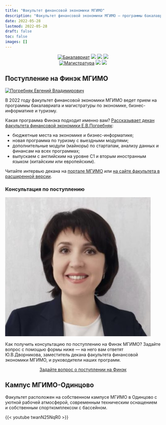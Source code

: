 ```yaml
---
title: "Факультет финансовой экономики МГИМО"
description: "Факультет финансовой экономики МГИМО — программы бакалавриата и магистратуры по экономике, бизнес-информатике и туризму на кампусе в Одинцово."
date: 2022-05-28
lastmod: 2022-05-28
draft: false
toc: false
images: []
---
```


[econ]: /program/undergrad/economics
[itmb]: /program/undergrad/itmb
[tourism]: /program/undergrad/tourism
[ai]: https://ai.mgimo.ru
[digital]: /program/masters/digital-finance
[bac-badge]: https://img.shields.io/badge/-Бакалавриат-2892D7
[mag-badge]: https://img.shields.io/badge/-Магистратура-1EB3A1
[econ-badge]: https://img.shields.io/badge/Экономика-ФЭТ-2892D7
[bi-badge]: https://img.shields.io/badge/Бизнес--информатика-ИТМБ-2892D7
[t-badge]: https://img.shields.io/badge/Туризм-ТиГ-2892D7
[econ-badge-mag]: https://img.shields.io/badge/Экономика-Цифровые_финансы-1EB3A1
[bi-badge-mag]: https://img.shields.io/badge/Бизнес--информатика-Искусственный_интеллект-1EB3A1

<!--

## Новости и события на факультете

- **14 июня 2022**: Открытие акселератора MGIMO Ventures ([accelerator.mgimo.ru](https://accelerator.mgimo.ru)).

- **Выпуск 2022 года — госэкзамены и защита выпускных работ**: фото [в нашем Телеграмм-канале](https://t.me/finec_mgimo)
  и [на сайте](https://finec.mgimo.ru/blog/graduates-2022/).

Скоро:

- круглый стол "Digital CFO" (22 июня) и открытая лекция Максима Полякова "Маркетплейсы как площадки рекламного рынка" (6 июля) на новой магистерской программе "Цифровые финансы".
-->

<center>

[![Бакалавриат][bac-badge]](program/undergrad/)
[![][econ-badge]][econ]
[![][bi-badge]][itmb]
[![][t-badge]][tourism]  
[![Магистратура][mag-badge]](program/masters/)
[![][econ-badge-mag]][digital]
[![][bi-badge-mag]][ai]

</center>

## Поступление на Финэк МГИМО

<a href="https://mgimo.ru/people/pogrebnyak/" class="float-left mr-3 pt-2">
<img
    src="https://mgimo.ru/upload/iblock/341/pogrebnyak.jpg"
    alt="Погребняк Евгений Владимирович"
    title="Погребняк Евгений Владимирович"
    class="rounded-photo"
/>
</a>

В 2022 году факультет финансовой экономики МГИМО ведет прием на программы бакалавриата и магистратуры по экономике, бизнес-информатике и туризму.

Какая программа Финэка подходит именно вам?
[Рассказывает декан факультета финансовой экономики Е.В.Погребняк](about/interview):

- бюджетные места на экономике и бизнес-информатике;
- новая программа по туризму c выездными модулями;
- дополнительные модули (майноры) по стартапам, анализу данных и финансам на всех программах;
- выпускаем с английским на уровне С1 и вторым иностранным языком (китайским или европейским).

Читайте интервью декана на [портале МГИМО](https://mgimo.ru/about/news/main/finec-2022/)
или [на сайте факультета в расширенной версии](about/interview).

### Консультация по поступлению

<div class="float-left mr-3 pt-2">
<img
    src="/images/person/dvornikova2.jpg"
    alt="Дворникова Юлия Владимировна"
    title="Дворникова Юлия Владимировна"
    class="rounded-photo"
/>
</div>

Как получить консультацию по поступлению на Финэк МГИМО? Задайте вопрос с помощью формы ниже —
на него вам ответят Ю.В.Дворникова, заместитель декана факультета финансовой экономики МГИМО,
и руководители наших программ.

<div align="center">

<a class="btn btn-primary btn-lg px-4 mb-2"  href="https://forms.gle/tRBb3VAGNyV53uAv5" role="button">Задайте вопрос о поступлении на Финэк</a>

</div>

## Кампус МГИМО-Одинцово

Факультет расположен на собственном кампусе МГИМО в Одинцово
с уютной рабочей атмосферой, современным техническим оснащением
и собственным спорткомплексом с бассейном.

{{< youtube twanN25NqR0 >}}
